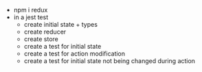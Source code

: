 - npm i redux
- in a jest test
  - create initial state + types
  - create reducer
  - create store
  - create a test for initial state
  - create a test for action modification
  - create a test for initial state not being changed during action
